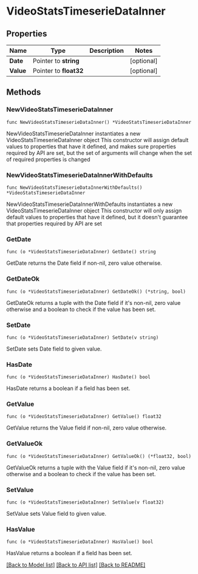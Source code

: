 # VideoStatsTimeserieDataInner

## Properties

Name | Type | Description | Notes
------------ | ------------- | ------------- | -------------
**Date** | Pointer to **string** |  | [optional] 
**Value** | Pointer to **float32** |  | [optional] 

## Methods

### NewVideoStatsTimeserieDataInner

`func NewVideoStatsTimeserieDataInner() *VideoStatsTimeserieDataInner`

NewVideoStatsTimeserieDataInner instantiates a new VideoStatsTimeserieDataInner object
This constructor will assign default values to properties that have it defined,
and makes sure properties required by API are set, but the set of arguments
will change when the set of required properties is changed

### NewVideoStatsTimeserieDataInnerWithDefaults

`func NewVideoStatsTimeserieDataInnerWithDefaults() *VideoStatsTimeserieDataInner`

NewVideoStatsTimeserieDataInnerWithDefaults instantiates a new VideoStatsTimeserieDataInner object
This constructor will only assign default values to properties that have it defined,
but it doesn't guarantee that properties required by API are set

### GetDate

`func (o *VideoStatsTimeserieDataInner) GetDate() string`

GetDate returns the Date field if non-nil, zero value otherwise.

### GetDateOk

`func (o *VideoStatsTimeserieDataInner) GetDateOk() (*string, bool)`

GetDateOk returns a tuple with the Date field if it's non-nil, zero value otherwise
and a boolean to check if the value has been set.

### SetDate

`func (o *VideoStatsTimeserieDataInner) SetDate(v string)`

SetDate sets Date field to given value.

### HasDate

`func (o *VideoStatsTimeserieDataInner) HasDate() bool`

HasDate returns a boolean if a field has been set.

### GetValue

`func (o *VideoStatsTimeserieDataInner) GetValue() float32`

GetValue returns the Value field if non-nil, zero value otherwise.

### GetValueOk

`func (o *VideoStatsTimeserieDataInner) GetValueOk() (*float32, bool)`

GetValueOk returns a tuple with the Value field if it's non-nil, zero value otherwise
and a boolean to check if the value has been set.

### SetValue

`func (o *VideoStatsTimeserieDataInner) SetValue(v float32)`

SetValue sets Value field to given value.

### HasValue

`func (o *VideoStatsTimeserieDataInner) HasValue() bool`

HasValue returns a boolean if a field has been set.


[[Back to Model list]](../README.md#documentation-for-models) [[Back to API list]](../README.md#documentation-for-api-endpoints) [[Back to README]](../README.md)



